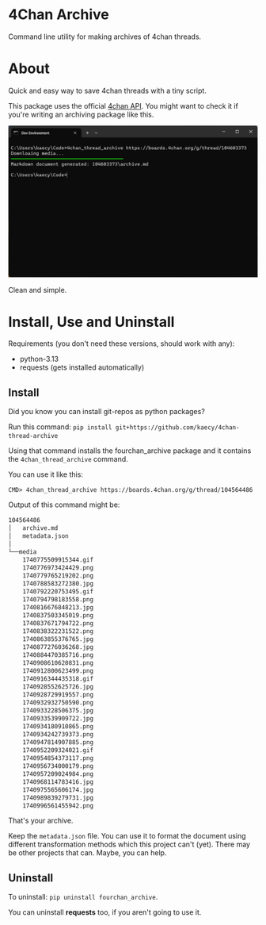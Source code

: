 # 4Chan Archive

Command line utility for making archives of 4chan threads.

# About
Quick and easy way to save 4chan threads with a tiny script.

This package uses the official [4chan API](https://github.com/4chan/4chan-APi). You might want to check it if you're writing an archiving package like this.

<img src="res/console.png" width="600">

Clean and simple.

# Install, Use and Uninstall
Requirements (you don't need these versions, should work with any):
- python-3.13
- requests (gets installed automatically)

## Install
Did you know you can install git-repos as python packages?

Run this command: `pip install git+https://github.com/kaecy/4chan-thread-archive`

Using that command installs the fourchan_archive package and it contains the `4chan_thread_archive` command.

You can use it like this:
```terminal
CMD> 4chan_thread_archive https://boards.4chan.org/g/thread/104564486
```

Output of this command might be:
```output
104564486
│   archive.md
│   metadata.json
│
└──media
    1740775509915344.gif
    1740776973424429.png
    1740779765219202.png
    1740788583272380.jpg
    1740792220753495.gif
    1740794798183558.png
    1740816676848213.jpg
    1740837503345019.png
    1740837671794722.png
    1740838322231522.png
    1740863855376765.jpg
    1740877276036268.jpg
    1740884470385716.png
    1740908610620831.png
    1740912800623499.png
    1740916344435318.gif
    1740928552625726.jpg
    1740928729919557.png
    1740932932750590.png
    1740933228506375.jpg
    1740933539909722.jpg
    1740934180910865.png
    1740934242739373.png
    1740947814907885.png
    1740952209324021.gif
    1740954854373117.png
    1740956734000179.png
    1740957209024984.png
    1740968114783416.jpg
    1740975565606174.jpg
    1740989839279731.jpg
    1740996561455942.png
```
That's your archive.

Keep the `metadata.json` file. You can use it to format the document using different transformation methods which this project can't (yet). There may be other projects that can. Maybe, you can help.

## Uninstall
To uninstall: `pip uninstall fourchan_archive`.

You can uninstall **requests** too, if you aren't going to use it.
